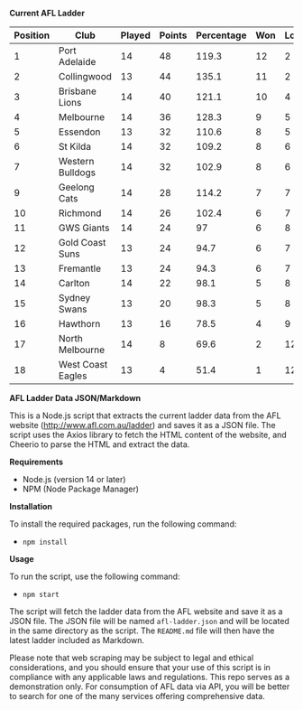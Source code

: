 **Current AFL Ladder**

| Position | Club | Played | Points | Percentage | Won | Lost | Drawn | PF | PA |
| -------- | ---- | ------ | ------ | ---------- | --- | ---- | ----- | -- | -- |
| 1 | Port Adelaide | 14 | 48 | 119.3 | 12 | 2 | 0 | 1356 | 1137 |
| 2 | Collingwood | 13 | 44 | 135.1 | 11 | 2 | 0 | 1194 | 884 |
| 3 | Brisbane Lions | 14 | 40 | 121.1 | 10 | 4 | 0 | 1335 | 1102 |
| 4 | Melbourne | 14 | 36 | 128.3 | 9 | 5 | 0 | 1300 | 1013 |
| 5 | Essendon | 13 | 32 | 110.6 | 8 | 5 | 0 | 1169 | 1057 |
| 6 | St Kilda | 14 | 32 | 109.2 | 8 | 6 | 0 | 1095 | 1003 |
| 7 | Western Bulldogs | 14 | 32 | 102.9 | 8 | 6 | 0 | 1122 | 1090 |
| 9 | Geelong Cats | 14 | 28 | 114.2 | 7 | 7 | 0 | 1338 | 1172 |
| 10 | Richmond | 14 | 26 | 102.4 | 6 | 7 | 1 | 1131 | 1104 |
| 11 | GWS Giants | 14 | 24 | 97 | 6 | 8 | 0 | 1197 | 1234 |
| 12 | Gold Coast Suns | 13 | 24 | 94.7 | 6 | 7 | 0 | 1052 | 1111 |
| 13 | Fremantle | 13 | 24 | 94.3 | 6 | 7 | 0 | 1051 | 1115 |
| 14 | Carlton | 14 | 22 | 98.1 | 5 | 8 | 1 | 1060 | 1081 |
| 15 | Sydney Swans | 13 | 20 | 98.3 | 5 | 8 | 0 | 1092 | 1111 |
| 16 | Hawthorn | 13 | 16 | 78.5 | 4 | 9 | 0 | 964 | 1228 |
| 17 | North Melbourne | 14 | 8 | 69.6 | 2 | 12 | 0 | 1002 | 1439 |
| 18 | West Coast Eagles | 13 | 4 | 51.4 | 1 | 12 | 0 | 796 | 1548 |

**AFL Ladder Data JSON/Markdown**

This is a Node.js script that extracts the current ladder data from the AFL website (http://www.afl.com.au/ladder) and saves it as a JSON file. The script uses the Axios library to fetch the HTML content of the website, and Cheerio to parse the HTML and extract the data.

**Requirements**

- Node.js (version 14 or later)
- NPM (Node Package Manager)

**Installation**

To install the required packages, run the following command:

 - `npm install`

**Usage**

To run the script, use the following command:

 - `npm start`

The script will fetch the ladder data from the AFL website and save it as a JSON file. The JSON file will be named `afl-ladder.json` and will be located in the same directory as the script. The `README.md` file will then have the latest ladder included as Markdown.

Please note that web scraping may be subject to legal and ethical considerations, and you should ensure that your use of this script is in compliance with any applicable laws and regulations. This repo serves as a demonstration only. For consumption of AFL data via API, you will be better to search for one of the many services offering comprehensive data.
